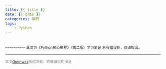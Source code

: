 ```yaml
---
title: {{ title }}
date: {{ date }}
categories: 编码
tags: 
    - Python
---
```






<br/>
----------
<small>此文为《Python核心编程》（第二版）学习笔记
若有错误处，烦请指出。</small>

---
<small><font color= "gray">本文[Quenwaz](http://quenwaz.github.io)版权所有，转载请说明出处</font></small>